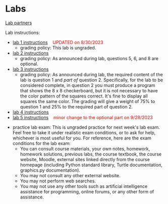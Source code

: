 # Labs

[Lab partners](partners.md)

Lab instructions:

* [lab 1 instructions](lab01-v2.docx) &nbsp;&nbsp;&nbsp;<font color="red">UPDATED on 8/30/2023</font>
  - grading policy: This lab is ungraded.
* [lab 2 instructions](lab02.docx)
  - grading policy: As announced during lab, questions 5, 6, and 8 are
    optional.
* [lab 3 instructions](lab03.docx)
  - grading policy: As announced during lab, the required content of
    the lab is question 1 and *part of* question 2. Specifically, for
    the lab to be considered complete, in question 2 you must
    produce a program that shows the 8 x 8 checkerboard, but it is not
    necessary to have the color pattern of the squares correct. It's
    fine to display all squares the same color. The grading will give
    a weight of 75% to question 1 and 25% to the required part of
    question 2.
* [lab 4 instructions](lab04.docx)
* [lab 5 instructions](lab05-v2.docx) &nbsp;&nbsp;&nbsp;<font color="red">minor change to the optional part on 9/28/2023</font>
<!-- * [lab 6 instructions](lab06.docx), extra materials: [lab06-materials.zip](lab06-materials.zip) -->
<!-- * [lab 10 instructions](lab10-final-project.docx), [lab 10 materials](lab10-materials.zip) -->
* practice lab exam: This is ungraded practice for next week's lab
  exam. Feel free to take it under realistic exam conditions, or to
  ask for help, whichever is most useful for you. For reference, here
  are the exam conditions for the lab exam:
  - You can consult course materials, your own notes, homework,
  homework solutions, previous labs, the course textbook, the course
  website, Moodle, external sites linked directly from the course
  homepage (including Python standard library, Turtle documentation,
  graphics.py documentation).
  - You may not consult any other external website.
  - You may not perform web searches.
  - You may not use any other tools such as artificial intelligence
    assistance for programming, online forums, or any other form of
    assistance.

